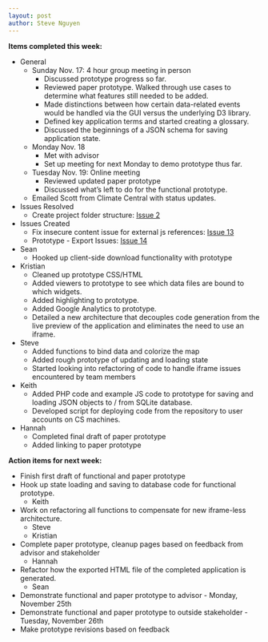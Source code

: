 ```yaml
---
layout: post
author: Steve Nguyen
---
```


**Items completed this week:**

* General
  * Sunday Nov. 17: 4 hour group meeting in person
    * Discussed prototype progress so far.
    * Reviewed paper prototype. Walked through use cases to determine what features still needed to be added.
    * Made distinctions between how certain data-related events would be handled via the GUI versus the underlying D3 library.
    * Defined key application terms and started creating a glossary.
    * Discussed the beginnings of a JSON schema for saving application state.
  * Monday Nov. 18
    * Met with advisor 
    * Set up meeting for next Monday to demo prototype thus far.
  * Tuesday Nov. 19: Online meeting
    * Reviewed updated paper prototype
    * Discussed what’s left to do for the functional prototype.
  * Emailed Scott from Climate Central with status updates.
* Issues Resolved
  * Create project folder structure: [Issue 2](https://github.com/KSHSK/WAVED/issues/2)
* Issues Created
  * Fix insecure content issue for external js references: [Issue 13](https://github.com/KSHSK/WAVED/issues/13)
  * Prototype - Export Issues: [Issue 14](https://github.com/KSHSK/WAVED/issues/14)
* Sean
  * Hooked up client-side download functionality with prototype
* Kristian
  * Cleaned up prototype CSS/HTML
  * Added viewers to prototype to see which data files are bound to which widgets.
  * Added highlighting to prototype.
  * Added Google Analytics to prototype.
  * Detailed a new architecture that decouples code generation from the live preview of the application and eliminates the need to use an iframe.
* Steve
  * Added functions to bind data and colorize the map
  * Added rough prototype of updating and loading state
  * Started looking into refactoring of code to handle iframe issues encountered by team members
* Keith
  * Added PHP code and example JS code to prototype for saving and loading JSON objects to / from SQLite database.
  * Developed script for deploying code from the repository to user accounts on CS machines.
* Hannah
  * Completed final draft of paper prototype
  * Added linking to paper prototype

**Action items for next week:**

* Finish first draft of functional and paper prototype
* Hook up state loading and saving to database code for functional prototype.
  * Keith
* Work on refactoring all functions to compensate for new iframe-less architecture.
  * Steve
  * Kristian
* Complete paper prototype, cleanup pages based on feedback from advisor and stakeholder
  * Hannah
* Refactor how the exported HTML file of the completed application is generated.
  * Sean
* Demonstrate functional and paper prototype to advisor - Monday, November 25th
* Demonstrate functional and paper prototype to outside stakeholder - Tuesday, November 26th
* Make prototype revisions based on feedback

